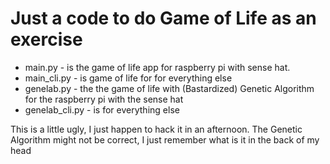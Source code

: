 # Just a code to do Game of Life as an exercise

* main.py - is the game of life app for raspberry pi with sense hat. 
* main_cli.py - is game of life for for everything else
* genelab.py - the the game of life with (Bastardized) Genetic Algorithm for the raspberry pi with the sense hat
* genelab_cli.py - is for everything else

This is a little ugly, I just happen to hack it in an afternoon. The Genetic Algorithm might not be correct, I just remember what is it in the back of my head
